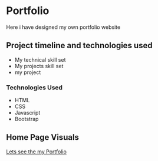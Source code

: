 # Portfolio
  Here i have designed my own portfolio website  

## Project timeline and technologies used
- My technical skill set
- My projects skill set
- my project

### Technologies Used
- HTML
- CSS
- Javascript
- Bootstrap

## Home Page Visuals
[Lets see the my Portfolio](https://vidyagali.github.io/portfolio/)
